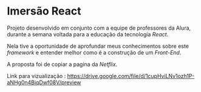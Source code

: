 # Imersão React

Projeto desenvolvido em conjunto com a equipe de professores da Alura, durante a semana voltada para a educação da tecnologia *React*.

Nela tive a oportunidade de aprofundar meus conhecimentos sobre este *framework* e entender melhor como é a construção de um *Front-End*.

A proposta foi de copiar a pagina da *Netflix*.

Link para vizualização : https://drive.google.com/file/d/1cupHviLNv1ozh1P-aNHg0n4BiqDwf08V/preview
